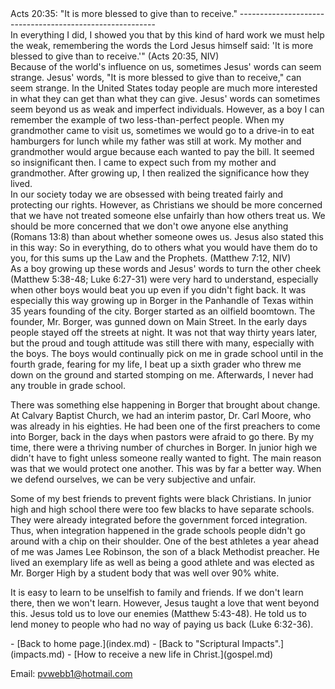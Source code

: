  <head> <title>(PVW) Acts 20:35: "It is more blessed to give than to receive."</title> <meta content="IE=9" http-equiv="X-UA-Compatible"></meta> <link href="css/page_style.css" rel="stylesheet" type="text/css"></link> </head><body><div class="page_style"> Acts 20:35: "It is more blessed to give than to receive."
---------------------------------------------------------

<div class="p">In everything I did, I showed you that by this kind of hard work we must help the weak, remembering the words the Lord Jesus himself said: 'It is more blessed to give than to receive.'" (Acts 20:35, NIV)

</div>Because of the world's influence on us, sometimes Jesus' words can seem strange. Jesus' words, "It is more blessed to give than to receive," can seem strange. In the United States today people are much more interested in what they can get than what they can give. Jesus' words can sometimes seem beyond us as weak and imperfect individuals. However, as a boy I can remember the example of two less-than-perfect people. When my grandmother came to visit us, sometimes we would go to a drive-in to eat hamburgers for lunch while my father was still at work. My mother and grandmother would argue because each wanted to pay the bill. It seemed so insignificant then. I came to expect such from my mother and grandmother. After growing up, I then realized the significance how they lived.

<div class="p">In our society today we are obsessed with being treated fairly and protecting our rights. However, as Christians we should be more concerned that we have not treated someone else unfairly than how others treat us. We should be more concerned that we don't owe anyone else anything (Romans 13:8) than about whether someone owes us. Jesus also stated this in this way: So in everything, do to others what you would have them do to you, for this sums up the Law and the Prophets. (Matthew 7:12, NIV)

</div>As a boy growing up these words and Jesus' words to turn the other cheek (Matthew 5:38-48; Luke 6:27-31) were very hard to understand, especially when other boys would beat you up even if you didn't fight back. It was especially this way growing up in Borger in the Panhandle of Texas within 35 years founding of the city. Borger started as an oilfield boomtown. The founder, Mr. Borger, was gunned down on Main Street. In the early days people stayed off the streets at night. It was not that way thirty years later, but the proud and tough attitude was still there with many, especially with the boys. The boys would continually pick on me in grade school until in the fourth grade, fearing for my life, I beat up a sixth grader who threw me down on the ground and started stomping on me. Afterwards, I never had any trouble in grade school.

There was something else happening in Borger that brought about change. At Calvary Baptist Church, we had an interim pastor, Dr. Carl Moore, who was already in his eighties. He had been one of the first preachers to come into Borger, back in the days when pastors were afraid to go there. By my time, there were a thriving number of churches in Borger. In junior high we didn't have to fight unless someone really wanted to fight. The main reason was that we would protect one another. This was by far a better way. When we defend ourselves, we can be very subjective and unfair.

Some of my best friends to prevent fights were black Christians. In junior high and high school there were too few blacks to have separate schools. They were already integrated before the government forced integration. Thus, when integration happened in the grade schools people didn't go around with a chip on their shoulder. One of the best athletes a year ahead of me was James Lee Robinson, the son of a black Methodist preacher. He lived an exemplary life as well as being a good athlete and was elected as Mr. Borger High by a student body that was well over 90% white.

It is easy to learn to be unselfish to family and friends. If we don't learn there, then we won't learn. However, Jesus taught a love that went beyond this. Jesus told us to love our enemies (Matthew 5:43-48). He told us to lend money to people who had no way of paying us back (Luke 6:32-36).

  </div>- [Back to home page.](index.md)
- [Back to "Scriptural Impacts".](impacts.md)
- [How to receive a new life in Christ.](gospel.md)

Email: [pvwebb1@hotmail.com](mailto:pvwebb1@hotmail.com)

